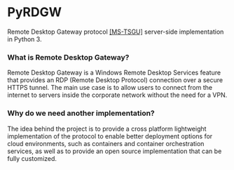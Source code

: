 # PyRDGW
Remote Desktop Gateway protocol [[MS-TSGU]](https://docs.microsoft.com/en-us/openspecs/windows_protocols/ms-tsgu) server-side implementation in Python 3.

### What is Remote Desktop Gateway?
Remote Desktop Gateway is a Windows Remote Desktop Services feature that provides an RDP (Remote Desktop Protocol) connection over a secure HTTPS tunnel. The main use case is to allow users to connect from the internet to servers inside the corporate network without the need for a VPN.

### Why do we need another implementation?
The idea behind the project is to provide a cross platform lightweight implementation of the protocol to enable better deployment options for cloud environments, such as containers and container orchestration services, as well as to provide an open source implementation that can be fully customized.
